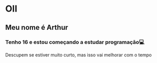 # OII
## Meu nome é Arthur
### Tenho 16 e estou começando a estudar programação💻
Descupem se estiver muito curto, mas isso vai melhorar com o tempo
